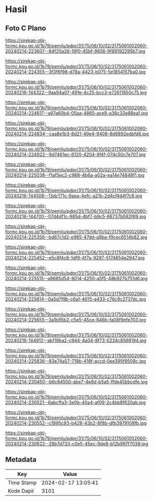 # Hasil

## Foto C Plano

https://sirekap-obj-formc.kpu.go.id/1b79/pemilu/pdpr/31/75/06/10/02/3175061002060-20240214-223607--84f20a28-19f0-45bf-9856-9f89192295b7.jpg

https://sirekap-obj-formc.kpu.go.id/1b79/pemilu/pdpr/31/75/06/10/02/3175061002060-20240214-224355--3f3f6f98-d78a-4423-b075-5e1854157ba0.jpg

https://sirekap-obj-formc.kpu.go.id/1b79/pemilu/pdpr/31/75/06/10/02/3175061002060-20240216-144322--9aa94a07-491e-4c25-bcc3-e72611850c75.jpg

https://sirekap-obj-formc.kpu.go.id/1b79/pemilu/pdpr/31/75/06/10/02/3175061002060-20240214-224617--a97a60b4-05aa-4865-ace9-a36c33e88ea1.jpg

https://sirekap-obj-formc.kpu.go.id/1b79/pemilu/pdpr/31/75/06/10/02/3175061002060-20240214-224834--caa8e1b3-8d21-49e4-9408-8d6892edbfd6.jpg

https://sirekap-obj-formc.kpu.go.id/1b79/pemilu/pdpr/31/75/06/10/02/3175061002060-20240214-224922--9d7461ec-6120-4204-8f4f-074c50c7e707.jpg

https://sirekap-obj-formc.kpu.go.id/1b79/pemilu/pdpr/31/75/06/10/02/3175061002060-20240214-225038--f1af5ec2-c988-4b6a-a02a-ea14e74848f1.jpg

https://sirekap-obj-formc.kpu.go.id/1b79/pemilu/pdpr/31/75/06/10/02/3175061002060-20240216-144506--13dc171c-9aea-4efc-a21b-2d4cf4d4f7c8.jpg

https://sirekap-obj-formc.kpu.go.id/1b79/pemilu/pdpr/31/75/06/10/02/3175061002060-20240216-144700--07d4df1c-985d-4bf7-b9c5-66737b592f69.jpg

https://sirekap-obj-formc.kpu.go.id/1b79/pemilu/pdpr/31/75/06/10/02/3175061002060-20240214-225356--bd67c1d2-e985-47dd-a9ba-f9cec6514b82.jpg

https://sirekap-obj-formc.kpu.go.id/1b79/pemilu/pdpr/31/75/06/10/02/3175061002060-20240214-225452--e5c8f4c8-1df9-4f7a-9297-5174854e2947.jpg

https://sirekap-obj-formc.kpu.go.id/1b79/pemilu/pdpr/31/75/06/10/02/3175061002060-20240214-225515--a9685d54-8014-4250-a5f5-48b927b751d6.jpg

https://sirekap-obj-formc.kpu.go.id/1b79/pemilu/pdpr/31/75/06/10/02/3175061002060-20240214-225614--0a5d7f9b-c6a1-4015-a433-c76c9c2737dc.jpg

https://sirekap-obj-formc.kpu.go.id/1b79/pemilu/pdpr/31/75/06/10/02/3175061002060-20240214-225655--3a1b95b2-c5e5-45ce-846b-fa08f9efe703.jpg

https://sirekap-obj-formc.kpu.go.id/1b79/pemilu/pdpr/31/75/06/10/02/3175061002060-20240216-144912--ab119ba2-c944-4a04-8f73-0224c8568194.jpg

https://sirekap-obj-formc.kpu.go.id/1b79/pemilu/pdpr/31/75/06/10/02/3175061002060-20240214-225836--83e74a57-718b-418f-accd-0ee395f9508c.jpg

https://sirekap-obj-formc.kpu.go.id/1b79/pemilu/pdpr/31/75/06/10/02/3175061002060-20240214-230450--b6c84500-abe7-4e8d-b5a5-ffde45bbcdfe.jpg

https://sirekap-obj-formc.kpu.go.id/1b79/pemilu/pdpr/31/75/06/10/02/3175061002060-20240214-230521--6abcffa3-3e0b-40a4-af09-2c4bb8f620ab.jpg

https://sirekap-obj-formc.kpu.go.id/1b79/pemilu/pdpr/31/75/06/10/02/3175061002060-20240214-230552--c1995c93-b428-43b2-8f8b-dfb3979108fb.jpg

https://sirekap-obj-formc.kpu.go.id/1b79/pemilu/pdpr/31/75/06/10/02/3175061002060-20240214-230622--28b7d733-c0e5-45ec-9de8-b12b997f7039.jpg


## Metadata

| Key        | Value               |
| ---------- | ------------------- |
| Time Stamp | 2024-02-17 13:05:41 |
| Kode Dapil | 3101                |



